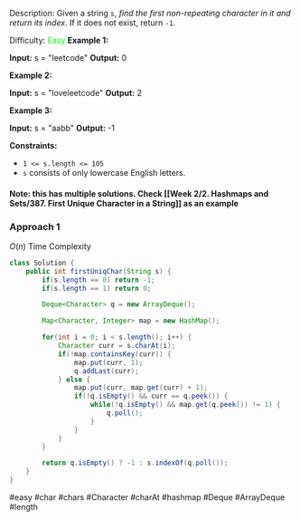 Description: Given a string `s`, _find the first non-repeating character in it and return its index_. If it does not exist, return `-1`.

Difficulty: <span style="color:rgb(0,255,0)">Easy</span>
**Example 1:**

**Input:** s = "leetcode"
**Output:** 0

**Example 2:**

**Input:** s = "loveleetcode"
**Output:** 2

**Example 3:**

**Input:** s = "aabb"
**Output:** -1

**Constraints:**

-   `1 <= s.length <= 105`
-   `s` consists of only lowercase English letters.

#### Note: this has multiple solutions. Check [[Week 2/2. Hashmaps and Sets/387. First Unique Character in a String]] as an example
### Approach 1
$O(n)$ Time Complexity
```java
class Solution {
	public int firstUniqChar(String s) {
		if(s.length == 0) return -1;
		if(s.length == 1) return 0;

		Deque<Character> q = new ArrayDeque();

		Map<Character, Integer> map = new HashMap();

		for(int i = 0; i < s.length(); i++) {
			Character curr = s.charAt(i);
			if(!map.containsKey(curr)) {
				map.put(curr, 1);
				q.addLast(curr);
			} else {
				map.put(curr, map.get(curr) + 1);
				if(!q.isEmpty() && curr == q.peek()) {
					while(!q.isEmpty() && map.get(q.peek()) != 1) {
						q.poll();
					}
				}
			}
		}

		return q.isEmpty() ? -1 : s.indexOf(q.poll());
	}
}
```

#easy #char #chars #Character #charAt #hashmap #Deque #ArrayDeque #length 